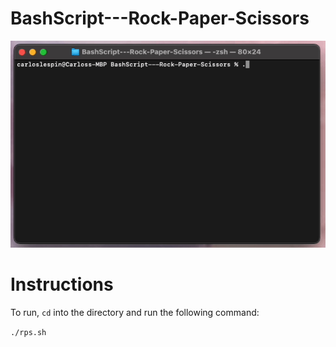 # BashScript---Rock-Paper-Scissors



![Game Demo](https://github.com/Calesi19/BashScript---Rock-Paper-Scissors/blob/main/rps.gif?raw=true)


# Instructions

To run, `cd` into the directory and run the following command:

`
./rps.sh
`
